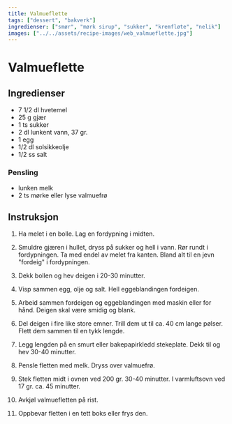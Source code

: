 ```yaml
---
title: Valmueflette
tags: ["dessert", "bakverk"]
ingredienser: ["smør", "mørk sirup", "sukker", "kremfløte", "nelik"]
images: ["../../assets/recipe-images/web_valmueflette.jpg"]
---
```


# Valmueflette

## Ingredienser

- 7 1/2 dl hvetemel
- 25 g gjær
- 1 ts sukker
- 2 dl lunkent vann, 37 gr.
- 1 egg
- 1/2 dl solsikkeolje
- 1/2 ss salt

### Pensling

- lunken melk
- 2 ts mørke eller lyse valmuefrø

## Instruksjon

1. Ha melet i en bolle. Lag en fordypning i midten.

2. Smuldre gjæren i hullet, dryss på sukker og hell i vann. Rør rundt i fordypningen. Ta med endel av melet fra kanten. Bland alt til en jevn "fordeig" i fordypningen.

3. Dekk bollen og hev deigen i 20-30 minutter.

4. Visp sammen egg, olje og salt. Hell eggeblandingen fordeigen.

5. Arbeid sammen fordeigen og eggeblandingen med maskin eller for hånd. Deigen skal være smidig og blank.

6. Del deigen i fire like store emner. Trill dem ut til ca. 40 cm lange pølser. Flett dem sammen til en tykk lengde.

7. Legg lengden på en smurt eller bakepapirkledd stekeplate. Dekk til og hev 30-40 minutter.

8. Pensle fletten med melk. Dryss over valmuefrø.

9. Stek fletten midt i ovnen ved 200 gr. 30-40 minutter. I varmluftsovn ved 17 gr. ca. 45 minutter.

10. Avkjøl valmuefletten på rist.

11. Oppbevar fletten i en tett boks eller frys den.
